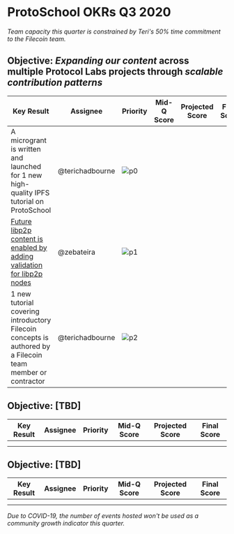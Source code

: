 # ProtoSchool OKRs Q3 2020

_Team capacity this quarter is constrained by Teri's 50% time commitment to the Filecoin team._

## Objective: **_Expanding our content_** across multiple Protocol Labs projects through **_scalable contribution patterns_**

| Key Result | Assignee | Priority | Mid-Q Score | Projected Score | Final Score |
| ---------- | -------- | -------- | ----------- |--------------- | ----------- |
| A microgrant is written and launched for 1 new high-quality IPFS tutorial on ProtoSchool | @terichadbourne | ![p0](https://ipfs.io/ipfs/QmV88khHDJEXi7wo6o972MZWY661R9PhrZW6dvpFP6jnMn/p0.svg)|  |  |  |
| [Future libp2p content is enabled by adding validation for libp2p nodes](https://github.com/ProtoSchool/protoschool.github.io/issues/229)| @zebateira | ![p1](https://ipfs.io/ipfs/QmV88khHDJEXi7wo6o972MZWY661R9PhrZW6dvpFP6jnMn/p1.svg)  | |   |   |
| 1 new tutorial covering introductory Filecoin concepts is authored by a Filecoin team member or contractor | @terichadbourne |![p2](https://ipfs.io/ipfs/QmV88khHDJEXi7wo6o972MZWY661R9PhrZW6dvpFP6jnMn/p2.svg)| | |||


## Objective: [TBD]

| Key Result | Assignee | Priority | Mid-Q Score | Projected Score | Final Score |
| ---------- | -------- | -------- | ----------- | --------------- | ----------- |
|  |  | | ||  |
|   |  |   |  |  |   ||

## Objective: [TBD] 

| Key Result | Assignee | Priority | Mid-Q Score | Projected Score | Final Score |
| ---------- | -------- | -------- | ----------- | --------------- | ----------- |
|  |  | | ||  |
|  |  | | ||  ||

_Due to COVID-19, the number of events hosted won't be used as a community growth indicator this quarter._

